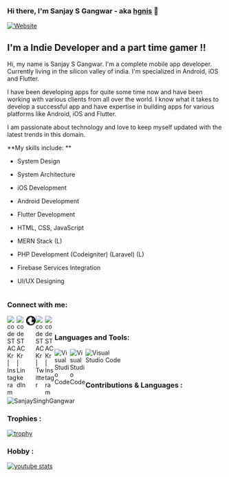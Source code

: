 
### Hi there, I'm Sanjay S Gangwar - aka [hgnis][website] 👋
[![Website](https://img.shields.io/website?label=protfolio&style=for-the-badge&url=https%3A%2F%2Fcommon-apps-c8335.web.app)](https://sanjaysgangwar-2022.web.app)

## I'm a Indie Developer and a part time gamer !!

<div style="display: flex; justify-content: space-between;">
    <div>
       Hi, my name is Sanjay S Gangwar. I'm a complete mobile app developer. Currently living in the silicon valley of india. I'm specialized in Android, iOS and Flutter. 

I have been developing apps for quite some time now and have been working with various clients from all over the world. 
I know what it takes to develop a successful app and have expertise in building apps for various platforms like Android, iOS and Flutter. 

I am passionate about technology and love to keep myself updated with the latest trends in this domain.

**My skills include: **
- System Design 
- System Architecture 
- iOS Development 
- Android Development 
- Flutter Development 
- HTML, CSS, JavaScript 
- MERN Stack (L) 
- PHP Development (Codeigniter) (Laravel) (L) 
- Firebase Services Integration 
- UI/UX Designing 

    </div>
    <div>
        
    </div>
</div>
  

### Connect with me:

  
[<img align="left" alt="codeSTACKr | Instagram" width="22px" src="https://cdn.jsdelivr.net/npm/simple-icons@3.13.0/icons/ionic.svg" />][socialLink]

[<img align="left" alt="codeSTACKr | LinkedIn" width="22px" src="https://cdn.jsdelivr.net/npm/simple-icons@v3/icons/linkedin.svg" />][linkedin]

[<img align="left" alt="codeSTACKr.com" width="22px" src="https://raw.githubusercontent.com/iconic/open-iconic/master/svg/globe.svg" />][website]

[<img align="left" alt="codeSTACKr | Twitter" width="22px" src="https://cdn.jsdelivr.net/npm/simple-icons@v3/icons/twitter.svg" />][twitter]

[<img align="left" alt="codeSTACKr | Instagram" width="22px" src="https://cdn.jsdelivr.net/npm/simple-icons@v3/icons/instagram.svg" />][instagram]  

<br  />

  

### Languages and Tools:

  

<img align="left" alt="Visual Studio Code" width="36px" src="https://cdn.freebiesupply.com/logos/thumbs/2x/apple-ios-logo.png" />
<img align="left" alt="Visual Studio Code" width="36px" src="https://common-apps-c8335.web.app/icon/android.svg" />
<img align="left" alt="Visual Studio Code" width="100px" src="https://upload.wikimedia.org/wikipedia/commons/4/44/Google-flutter-logo.svg" />

<!-- <img align="left" alt="CSS3" width="26px" src="https://common-apps-c8335.web.app/icon/kotlin.svg" />
<img align="left" alt="HTML5" width="16px" src="https://common-apps-c8335.web.app/icon/java.svg" />

<img align="left" alt="Sass" width="100px" src="https://common-apps-c8335.web.app/icon/json.svg" />
<img align="left" alt="JavaScript" width="20px" src="https://common-apps-c8335.web.app/icon/firebase.svg" />

<img align="left" alt="Sass" width="26px" src="https://common-apps-c8335.web.app/icon/google.svg" />
<img align="left" alt="Sass" width="20px" src="https://common-apps-c8335.web.app/icon/googleanalytics.svg" />
<img align="left" alt="Sass" width="20px" src="https://common-apps-c8335.web.app/icon/git.svg" />
<img align="left" alt="Sass" width="20px" src="https://common-apps-c8335.web.app/icon/admob.svg" />
<img align="left" alt="Sass" width="20px" src="https://common-apps-c8335.web.app/icon/c.svg" />
<img align="left" alt="Sass" width="20px" src="https://common-apps-c8335.web.app/icon/cpp.svg" />
<img align="left" alt="Sass" width="50px" src="https://common-apps-c8335.web.app/icon/sqlite.svg" />
<img align="left" alt="Sass" width="30px" src="https://common-apps-c8335.web.app/icon/python.svg" />

<img align="left" alt="Sass" width="20px" src="https://common-apps-c8335.web.app/icon/html.svg" />
<img align="left" alt="Sass" width="20px" src="https://common-apps-c8335.web.app/icon/css.svg" />
<img align="left" alt="Sass" width="50px" src="https://common-apps-c8335.web.app/icon/jee.svg" /> -->
<br  />
<br  />
</br>

### Contributions & Languages :

<img align="center" src="https://github-readme-streak-stats.herokuapp.com/?user=SanjaySinghGangwar&" alt="SanjaySinghGangwar" />

### Trophies :
[![trophy](https://github-profile-trophy.vercel.app/?username=SanjaySinghGangwar)](https://github.com/SanjaySinghGangwar/github-profile-trophy)

### Hobby  :
[![youtube stats](https://youtube-stats-card.vercel.app/api?channelid=UCSMItYU2eQdFjYrysjRzm_Q)](https://www.youtube.com/channel/UCSMItYU2eQdFjYrysjRzm_Q)

[website]: https://sanjaygangwar.dev/

[course]: https://play.google.com/store/apps/developer?id=Trei

[twitter]: https://twitter.com/SanjayS_Gangwar

[instagram]: https://www.instagram.com/hgnis_yajnas/

[linkedin]: https://www.linkedin.com/in/gangwarssanjay/

[socialLink]: https://sanjaygangwar.dev/social.html
